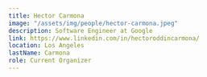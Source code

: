 ```yaml
---
title: Hector Carmona
image: "/assets/img/people/hector-carmona.jpeg"
description: Software Engineer at Google
link: https://www.linkedin.com/in/hectoroddincarmona/
location: Los Angeles
lastName: Carmona
role: Current Organizer
---
```

